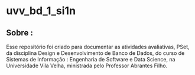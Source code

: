 # uvv_bd_1_si1n
## Sobre :
Esse repositório foi criado para documentar as atividades avaliativas, PSet, da disciplina Design e Desenvolvimento de Banco de Dados, do curso de Sistemas de Informação : Engenharia de Software e Data Science, na Universidade Vila Velha, ministrada pelo Professor Abrantes Filho.
